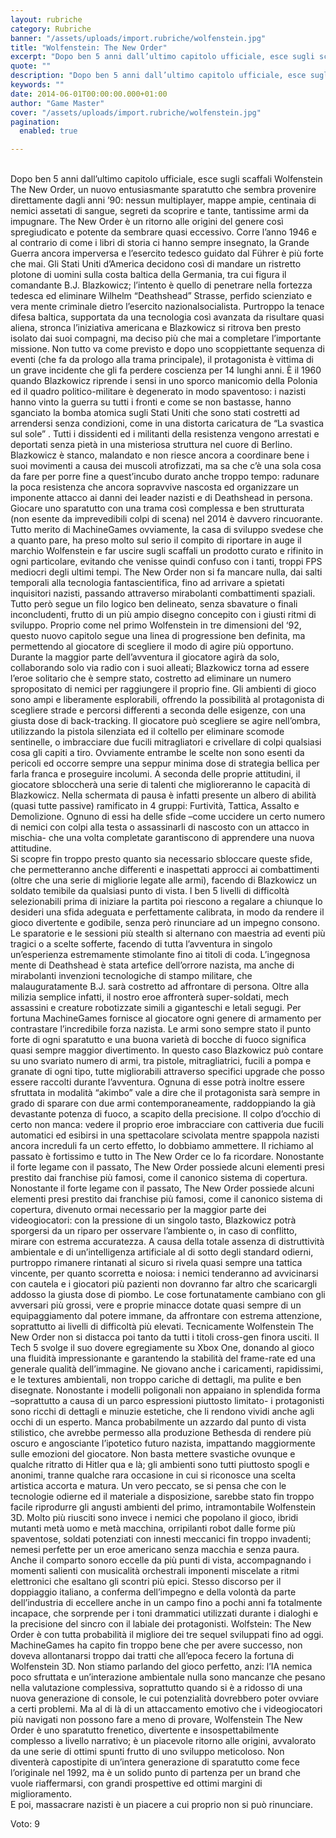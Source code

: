 ```yaml
---
layout: rubriche
category: Rubriche
banner: "/assets/uploads/import.rubriche/wolfenstein.jpg"
title: "Wolfenstein: The New Order"
excerpt: "Dopo ben 5 anni dall’ultimo capitolo ufficiale, esce sugli scaffali Wolfenstein The New Order, un nuovo entusiasmante sparatutto che sembra provenire direttamente dagli anni ’90: nessun multiplayer, mappe ampie, centinaia di nemici assetati di sangue, segreti da scoprire e tante, tantissime armi da impugnare. The New Order è un ritorno alle origini del genere così [&hellip"
quote: ""
description: "Dopo ben 5 anni dall’ultimo capitolo ufficiale, esce sugli scaffali Wolfenstein The New Order, un nuovo entusiasmante sparatutto che sembra provenire direttamente dagli anni ’90: nessun multiplayer, mappe ampie, centinaia di nemici assetati di sangue, segreti da scoprire e tante, tantissime armi da impugnare. The New Order è un ritorno alle origini del genere così [&hellip"
keywords: ""
date: 2014-06-01T00:00:00.000+01:00
author: "Game Master"
cover: "/assets/uploads/import.rubriche/wolfenstein.jpg"
pagination:
  enabled: true

---
```


[](https://hotmc.com/wp-content/uploads/2014/06/wolfenstein.jpg)  
Dopo ben 5 anni dall’ultimo capitolo ufficiale, esce sugli scaffali Wolfenstein The New Order, un nuovo entusiasmante sparatutto che sembra provenire direttamente dagli anni ’90: nessun multiplayer, mappe ampie, centinaia di nemici assetati di sangue, segreti da scoprire e tante, tantissime armi da impugnare. The New Order è un ritorno alle origini del genere così spregiudicato e potente da sembrare quasi eccessivo. Corre l’anno 1946 e al contrario di come i libri di storia ci hanno sempre insegnato, la Grande Guerra ancora imperversa e l’esercito tedesco guidato dal Führer è più forte che mai. Gli Stati Uniti d’America decidono così di mandare un ristretto plotone di uomini sulla costa baltica della Germania, tra cui figura il comandante B.J. Blazkowicz; l’intento è quello di penetrare nella fortezza tedesca ed eliminare Wilhelm “Deathshead” Strasse, perfido scienziato e vera mente criminale dietro l’esercito nazionalsocialista. Purtroppo la tenace difesa baltica, supportata da una tecnologia così avanzata da risultare quasi aliena, stronca l’iniziativa americana e Blazkowicz si ritrova ben presto isolato dai suoi compagni, ma deciso più che mai a completare l’importante missione. Non tutto va come previsto e dopo uno scoppiettante sequenza di eventi (che fa da prologo alla trama principale), il protagonista è vittima di un grave incidente che gli fa perdere coscienza per 14 lunghi anni. È il 1960 quando Blazkowicz riprende i sensi in uno sporco manicomio della Polonia ed il quadro politico-militare è degenerato in modo spaventoso: i nazisti hanno vinto la guerra su tutti i fronti e come se non bastasse, hanno sganciato la bomba atomica sugli Stati Uniti che sono stati costretti ad arrendersi senza condizioni, come in una distorta caricatura de “La svastica sul sole” . Tutti i dissidenti ed i militanti della resistenza vengono arrestati e deportati senza pietà in una misteriosa struttura nel cuore di Berlino. Blazkowicz è stanco, malandato e non riesce ancora a coordinare bene i suoi movimenti a causa dei muscoli atrofizzati, ma sa che c’è una sola cosa da fare per porre fine a quest’incubo durato anche troppo tempo: radunare la poca resistenza che ancora sopravvive nascosta ed organizzare un imponente attacco ai danni dei leader nazisti e di Deathshead in persona. Giocare uno sparatutto con una trama così complessa e ben strutturata (non esente da imprevedibili colpi di scena) nel 2014 è davvero rincuorante. Tutto merito di MachineGames ovviamente, la casa di sviluppo svedese che a quanto pare, ha preso molto sul serio il compito di riportare in auge il marchio Wolfenstein e far uscire sugli scaffali un prodotto curato e rifinito in ogni particolare, evitando che venisse quindi confuso con i tanti, troppi FPS mediocri degli ultimi tempi. The New Order non si fa mancare nulla, dai salti temporali alla tecnologia fantascientifica, fino ad arrivare a spietati inquisitori nazisti, passando attraverso mirabolanti combattimenti spaziali. Tutto però segue un filo logico ben delineato, senza sbavature o finali inconcludenti, frutto di un più ampio disegno concepito con i giusti ritmi di sviluppo. Proprio come nel primo Wolfenstein in tre dimensioni del ‘92, questo nuovo capitolo segue una linea di progressione ben definita, ma permettendo al giocatore di scegliere il modo di agire più opportuno. Durante la maggior parte dell’avventura il giocatore agirà da solo, collaborando solo via radio con i suoi alleati; Blazkowicz torna ad essere l’eroe solitario che è sempre stato, costretto ad eliminare un numero spropositato di nemici per raggiungere il proprio fine. Gli ambienti di gioco sono ampi e liberamente esplorabili, offrendo la possibilità al protagonista di scegliere strade e percorsi differenti a seconda delle esigenze, con una giusta dose di back-tracking. Il giocatore può scegliere se agire nell’ombra, utilizzando la pistola silenziata ed il coltello per eliminare scomode sentinelle, o imbracciare due fucili mitragliatori e crivellare di colpi qualsiasi cosa gli capiti a tiro. Ovviamente entrambe le scelte non sono esenti da pericoli ed occorre sempre una seppur minima dose di strategia bellica per farla franca e proseguire incolumi. A seconda delle proprie attitudini, il giocatore sbloccherà una serie di talenti che miglioreranno le capacità di Blazkowicz. Nella schermata di pausa è infatti presente un albero di abilità (quasi tutte passive) ramificato in 4 gruppi: Furtività, Tattica, Assalto e Demolizione. Ognuno di essi ha delle sfide –come uccidere un certo numero di nemici con colpi alla testa o assassinarli di nascosto con un attacco in mischia- che una volta completate garantiscono di apprendere una nuova attitudine.  
Si scopre fin troppo presto quanto sia necessario sbloccare queste sfide, che permetteranno anche differenti e inaspettati approcci ai combattimenti (oltre che una serie di migliorie legate alle armi), facendo di Blazkowicz un soldato temibile da qualsiasi punto di vista. I ben 5 livelli di difficoltà selezionabili prima di iniziare la partita poi riescono a regalare a chiunque lo desideri una sfida adeguata e perfettamente calibrata, in modo da rendere il gioco divertente e godibile, senza però rinunciare ad un impegno consono. Le sparatorie e le sessioni più stealth si alternano con maestria ad eventi più tragici o a scelte sofferte, facendo di tutta l’avventura in singolo un’esperienza estremamente stimolante fino ai titoli di coda. L’ingegnosa mente di Deathshead è stata artefice dell’orrore nazista, ma anche di mirabolanti invenzioni tecnologiche di stampo militare, che malauguratamente B.J. sarà costretto ad affrontare di persona. Oltre alla milizia semplice infatti, il nostro eroe affronterà super-soldati, mech assassini e creature robotizzate simili a giganteschi e letali segugi. Per fortuna MachineGames fornisce al giocatore ogni genere di armamento per contrastare l’incredibile forza nazista. Le armi sono sempre stato il punto forte di ogni sparatutto e una buona varietà di bocche di fuoco significa quasi sempre maggior divertimento. In questo caso Blazkowicz può contare su uno svariato numero di armi, tra pistole, mitragliatrici, fucili a pompa e granate di ogni tipo, tutte migliorabili attraverso specifici upgrade che posso essere raccolti durante l’avventura. Ognuna di esse potrà inoltre essere sfruttata in modalità “akimbo” vale a dire che il protagonista sarà sempre in grado di sparare con due armi contemporaneamente, raddoppiando la già devastante potenza di fuoco, a scapito della precisione. Il colpo d’occhio di certo non manca: vedere il proprio eroe imbracciare con cattiveria due fucili automatici ed esibirsi in una spettacolare scivolata mentre spappola nazisti ancora increduli fa un certo effetto, lo dobbiamo ammettere. Il richiamo al passato è fortissimo e tutto in The New Order ce lo fa ricordare. Nonostante il forte legame con il passato, The New Order possiede alcuni elementi presi prestito dai franchise più famosi, come il canonico sistema di copertura. Nonostante il forte legame con il passato, The New Order possiede alcuni elementi presi prestito dai franchise più famosi, come il canonico sistema di copertura, divenuto ormai necessario per la maggior parte dei videogiocatori: con la pressione di un singolo tasto, Blazkowicz potrà sporgersi da un riparo per osservare l’ambiente o, in caso di conflitto, mirare con estrema accuratezza. A causa della totale assenza di distruttività ambientale e di un’intelligenza artificiale al di sotto degli standard odierni, purtroppo rimanere rintanati al sicuro si rivela quasi sempre una tattica vincente, per quanto scorretta e noiosa: i nemici tenderanno ad avvicinarsi con cautela e i giocatori più pazienti non dovranno far altro che scaricargli addosso la giusta dose di piombo. Le cose fortunatamente cambiano con gli avversari più grossi, vere e proprie minacce dotate quasi sempre di un equipaggiamento dal potere immane, da affrontare con estrema attenzione, soprattutto ai livelli di difficoltà più elevati. Tecnicamente Wolfenstein The New Order non si distacca poi tanto da tutti i titoli cross-gen finora usciti. Il Tech 5 svolge il suo dovere egregiamente su Xbox One, donando al gioco una fluidità impressionante e garantendo la stabilità del frame-rate ed una generale qualità dell’immagine. Ne giovano anche i caricamenti, rapidissimi, e le textures ambientali, non troppo cariche di dettagli, ma pulite e ben disegnate. Nonostante i modelli poligonali non appaiano in splendida forma –soprattutto a causa di un parco espressioni piuttosto limitato- i protagonisti sono ricchi di dettagli e minuzie estetiche, che li rendono vividi anche agli occhi di un esperto. Manca probabilmente un azzardo dal punto di vista stilistico, che avrebbe permesso alla produzione Bethesda di rendere più oscuro e angosciante l’ipotetico futuro nazista, impattando maggiormente sulle emozioni del giocatore. Non basta mettere svastiche ovunque e qualche ritratto di Hitler qua e là; gli ambienti sono tutti piuttosto spogli e anonimi, tranne qualche rara occasione in cui si riconosce una scelta artistica accorta e matura. Un vero peccato, se si pensa che con le tecnologie odierne ed il materiale a disposizione, sarebbe stato fin troppo facile riprodurre gli angusti ambienti del primo, intramontabile Wolfenstein 3D. Molto più riusciti sono invece i nemici che popolano il gioco, ibridi mutanti metà uomo e metà macchina, orripilanti robot dalle forme più spaventose, soldati potenziati con innesti meccanici fin troppo invadenti; nemesi perfette per un eroe americano senza macchia e senza paura. Anche il comparto sonoro eccelle da più punti di vista, accompagnando i momenti salienti con musicalità orchestrali imponenti miscelate a ritmi elettronici che esaltano gli scontri più epici. Stesso discorso per il doppiaggio italiano, a conferma dell’impegno e della volontà da parte dell’industria di eccellere anche in un campo fino a pochi anni fa totalmente incapace, che sorprende per i toni drammatici utilizzati durante i dialoghi e la precisione del sincro con il labiale dei protagonisti. Wolfstein: The New Order è con tutta probabilità il migliore dei tre sequel sviluppati fino ad oggi. MachineGames ha capito fin troppo bene che per avere successo, non doveva allontanarsi troppo dai tratti che all’epoca fecero la fortuna di Wolfenstein 3D. Non stiamo parlando del gioco perfetto, anzi: l’IA nemica poco sfruttata e un’interazione ambientale nulla sono mancanze che pesano nella valutazione complessiva, soprattutto quando si è a ridosso di una nuova generazione di console, le cui potenzialità dovrebbero poter ovviare a certi problemi. Ma al di là di un attaccamento emotivo che i videogiocatori più navigati non possono fare a meno di provare, Wolfenstein The New Order è uno sparatutto frenetico, divertente e insospettabilmente complesso a livello narrativo; è un piacevole ritorno alle origini, avvalorato da une serie di ottimi spunti frutto di uno sviluppo meticoloso. Non diventerà capostipite di un’intera generazione di sparatutto come fece l’originale nel 1992, ma è un solido punto di partenza per un brand che vuole riaffermarsi, con grandi prospettive ed ottimi margini di miglioramento.  
E poi, massacrare nazisti è un piacere a cui proprio non si può rinunciare.

Voto: 9